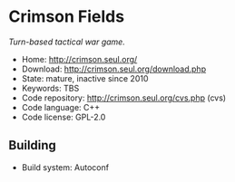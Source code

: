 # Crimson Fields

_Turn-based tactical war game._

- Home: http://crimson.seul.org/
- Download: http://crimson.seul.org/download.php
- State: mature, inactive since 2010
- Keywords: TBS
- Code repository: http://crimson.seul.org/cvs.php (cvs)
- Code language: C++
- Code license: GPL-2.0

## Building

- Build system: Autoconf

